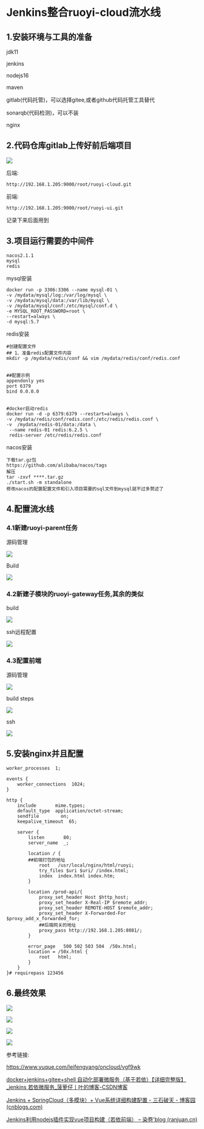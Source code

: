 # Jenkins整合ruoyi-cloud流水线

## 1.安装环境与工具的准备

jdk11

jenkins

nodejs16

maven

gitlab(代码托管)，可以选择gitee,或者github代码托管工具替代

sonarqb(代码检测)，可以不装

nginx

## 2.代码仓库gitlab上传好前后端项目

![](../../pic/gitlab项目地址.png)

后端:

```
http://192.168.1.205:9000/root/ruoyi-cloud.git
```

前端:

```
http://192.168.1.205:9000/root/ruoyi-ui.git
```

记录下来后面用到

## 3.项目运行需要的中间件

```
nacos2.1.1
mysql
redis
```

mysql安装

````
docker run -p 3306:3306 --name mysql-01 \
-v /mydata/mysql/log:/var/log/mysql \
-v /mydata/mysql/data:/var/lib/mysql \
-v /mydata/mysql/conf:/etc/mysql/conf.d \
-e MYSQL_ROOT_PASSWORD=root \
--restart=always \
-d mysql:5.7 
````

redis安装

```
#创建配置文件
## 1、准备redis配置文件内容
mkdir -p /mydata/redis/conf && vim /mydata/redis/conf/redis.conf


##配置示例
appendonly yes
port 6379
bind 0.0.0.0


#docker启动redis
docker run -d -p 6379:6379 --restart=always \
-v /mydata/redis/conf/redis.conf:/etc/redis/redis.conf \
-v  /mydata/redis-01/data:/data \
 --name redis-01 redis:6.2.5 \
 redis-server /etc/redis/redis.conf
```

nacos安装

```shell
下载tar.gz包
https://github.com/alibaba/nacos/tags
解压
tar -zxvf ****.tar.gz
./start.sh -m standalone
修改nacos的配置配置文件和引入项目需要的sql文件到mysql就不过多赘述了
```

## 4.配置流水线

### 4.1新建ruoyi-parent任务

源码管理

![](../../pic/jenkins-parent3.png)



Build 

![](../../pic/jenkins-parent-pre_steps.png)

### 4.2新建子模块的ruoyi-gateway任务,其余的类似

build

![](../../pic/jenkins-ruoyi-gateway构建.png)

ssh远程配置

![](../../pic/jenkins-gateway-ssh.png)

### 4.3配置前端

源码管理

![](../../pic/ruoyi-ui-code.png)

build steps

![](../../pic/ruoyi_ui_build_steps.png)



ssh

![](../../pic/ruoyi-ui-ssh.png)

## 5.安装nginx并且配置

```
worker_processes  1;

events {
    worker_connections  1024;
}

http {
    include       mime.types;
    default_type  application/octet-stream;
    sendfile        on;
    keepalive_timeout  65;

    server {
        listen       80;
        server_name  _;

		location / {
		##前端打包的地址
            root   /usr/local/nginx/html/ruoyi;
			try_files $uri $uri/ /index.html;
            index  index.html index.htm;
        }
		
		location /prod-api/{
			proxy_set_header Host $http_host;
			proxy_set_header X-Real-IP $remote_addr;
			proxy_set_header REMOTE-HOST $remote_addr;
			proxy_set_header X-Forwarded-For $proxy_add_x_forwarded_for;
			##后端网关的地址
			proxy_pass http://192.168.1.205:8081/;
		}

        error_page   500 502 503 504  /50x.html;
        location = /50x.html {
            root   html;
        }
    }
}# requirepass 123456
```

## 6.最终效果

![](../../pic/ruoyi-cloud-jenkins.png)



![](../../pic/nacos服务.png)



![](../../pic/项目效果图.png)



![](../../pic/项目效果图2.png)



参考链接:

https://www.yuque.com/leifengyang/oncloud/vgf9wk

[docker+jenkins+gitee+shell 自动化部署微服务（基于若依）【详细完整版】_jenkins 若依微服务_菠萝仔丨叶的博客-CSDN博客](https://blog.csdn.net/qq_40966238/article/details/128113539) 

[Jenkins + SpringCloud（多模块）+ Vue系统详细构建配置 - 三石破天 - 博客园 (cnblogs.com)](https://www.cnblogs.com/hardrockwu/p/16638974.html) 

[Jenkins利用nodejs插件实现vue项目构建（若依前端） – 染卷'blog (ranjuan.cn)](https://ranjuan.cn/jenkins-nodejs-build/) 